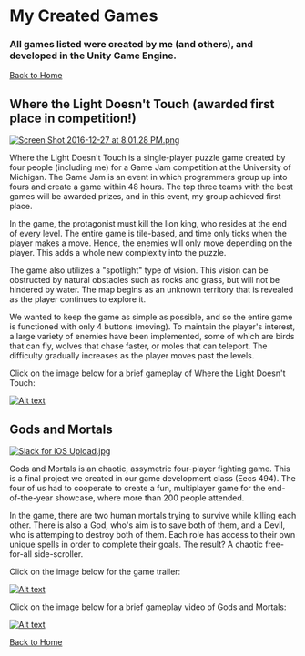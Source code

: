 # My Created Games
### All games listed were created by me (and others), and developed in the Unity Game Engine.

[Back to Home](https://forhago.github.io/brianye.github.io/)

## Where the Light Doesn't Touch (awarded first place in competition!)

[![Screen Shot 2016-12-27 at 8.01.28 PM.png](https://s23.postimg.org/d8wcx2ny3/Screen_Shot_2016_12_27_at_8_01_28_PM.png)](https://postimg.org/image/4dvimjz5j/)

Where the Light Doesn't Touch is a single-player puzzle game created by four people (including me) for a Game Jam competition at the University of Michigan. The Game Jam is an event in which programmers group up into fours and create a game within 48 hours. The top three teams with the best games will be awarded prizes, and in this event, my group achieved first place.

In the game, the protagonist must kill the lion king, who resides at the end of every level. The entire game is tile-based, and time only ticks when the player makes a move. Hence, the enemies will only move depending on the player. This adds a whole new complexity into the puzzle. 

The game also utilizes a "spotlight" type of vision. This vision can be obstructed by natural obstacles such as rocks and grass, but will not be hindered by water. The map begins as an unknown territory that is revealed as the player continues to explore it.

We wanted to keep the game as simple as possible, and so the entire game is functioned with only 4 buttons (moving). To maintain the player's interest, a large variety of enemies have been implemented, some of which are birds that can fly, wolves that chase faster, or moles that can teleport. The difficulty gradually increases as the player moves past the levels.

Click on the image below for a brief gameplay of Where the Light Doesn't Touch:

[![Alt text](https://img.youtube.com/vi/I35Osj7xbXg/0.jpg)](https://youtu.be/I35Osj7xbXg)


## Gods and Mortals

[![Slack for iOS Upload.jpg](https://s24.postimg.org/e8t9yfhqd/Slack_for_i_OS_Upload.jpg)](https://postimg.org/image/4o9nbjse9/)

Gods and Mortals is an chaotic, assymetric four-player fighting game. This is a final project we created in our game development class (Eecs 494). The four of us had to cooperate to create a fun, multiplayer game for the end-of-the-year showcase, where more than 200 people attended.

In the game, there are two human mortals trying to survive while killing each other. There is also a God, who's aim is to save both of them, and a Devil, who is attemping to destroy both of them. Each role has access to their own unique spells in order to complete their goals. The result? A chaotic free-for-all side-scroller.


Click on the image below for the game trailer:

[![Alt text](https://img.youtube.com/vi/hacX8FV89SI/0.jpg)](https://youtu.be/hacX8FV89SI)


Click on the image below for a brief gameplay video of Gods and Mortals:

[![Alt text](https://img.youtube.com/vi/dIxCFT917no/0.jpg)](https://youtu.be/dIxCFT917no)

[Back to Home](https://forhago.github.io/brianye.github.io/)